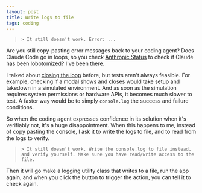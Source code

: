 ```yaml
---
layout: post
title: Write logs to file
tags: coding
---
```


> `> It still doesn't work. Error: ...`

Are you still copy-pasting error messages back to your coding agent? Does Claude Code go in loops, so you check [Anthropic Status](https://status.anthropic.com/) to check if Claude has been lobotomized? I've been there. 

I talked about [closing the loop](/close-the-loop) before, but tests aren't always feasible. For example, checking if a modal shows and closes would take setup and takedown in a simulated environment. And as soon as the simulation requires system permissions or hardware APIs, it becomes much slower to test. A faster way would be to simply `console.log` the success and failure conditions. 

So when the coding agent expresses confidence in its solution when it's verifiably not, it's a huge disappointment. When this happens to me, instead of copy pasting the console, I ask it to write the logs to file, and to read from the logs to verify. 

> `> It still doesn't work. Write the console.log to file instead, and verify yourself. Make sure you have read/write access to the file.`

Then it will go make a logging utility class that writes to a file, run the app again, and when you click the button to trigger the action, you can tell it to check again. 